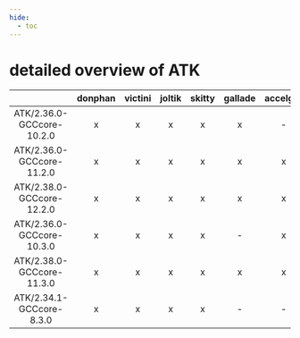 ```yaml
---
hide:
  - toc
---
```


detailed overview of ATK
========================

| |donphan|victini|joltik|skitty|gallade|accelgor|swalot|doduo|
| :---: | :---: | :---: | :---: | :---: | :---: | :---: | :---: | :---: |
|ATK/2.36.0-GCCcore-10.2.0|x|x|x|x|x|-|x|x|
|ATK/2.36.0-GCCcore-11.2.0|x|x|x|x|x|x|x|x|
|ATK/2.38.0-GCCcore-12.2.0|x|x|x|x|x|x|x|x|
|ATK/2.36.0-GCCcore-10.3.0|x|x|x|x|-|x|x|x|
|ATK/2.38.0-GCCcore-11.3.0|x|x|x|x|x|x|x|x|
|ATK/2.34.1-GCCcore-8.3.0|x|x|x|x|-|-|-|x|
